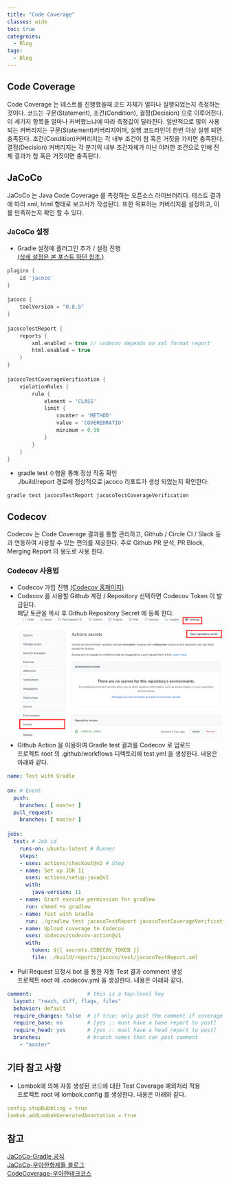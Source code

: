 ```yaml
---
title: "Code Coverage"
classes: wide
toc: true
categroies:
  - Blog
tags:
  - Blog
---
```


## Code Coverage
Code Coverage 는 테스트를 진행했을때 코드 자체가 얼마나 실행되었는지 측정하는 것이다.
코드는 구문(Statement), 조건(Condition), 결정(Decision) 으로 이루어진다. 이 세가지 항목을 얼마나 커버했느냐에 따라 측정값이 달라진다. 일반적으로 많이 사용되는 커버리지는 구문(Statement)커버리지이며, 실행 코드라인이 한번 이상 실행 되면 충족된다. 조건(Condition)커버리지는 각 내부 조건이 참 혹은 거짓을 가지면 충족된다. 결정(Decision) 커버리지는 각 분기의 내부 조건자체가 아닌 이러한 조건으로 인해 전체 결과가 참 혹은 거짓이면 충족된다. 

## JaCoCo
JaCoCo 는 Java Code Coverage 를 측정하는 오픈소스 라이브러리다. 테스트 결과에 따라 xml, html 형태로 보고서가 작성된다. 또한 목표하는 커버리지를 설정하고, 이를 만족하는지 확인 할 수 있다.

### JaCoCo 설정
*  Gradle 설정에 플러그인 추가 / 설정 진행  
[(상세 설정은 본 포스트 하단 참조.)](#참고)  

```groovy
plugins {
    id 'jacoco'
}

jacoco {
    toolVersion = "0.8.5"
}

jacocoTestReport {
    reports {
        xml.enabled = true // codecov depends on xml format report
        html.enabled = true
    }
}

jacocoTestCoverageVerification {
    violationRules {
        rule {
            element = 'CLASS'
            limit {
                counter = 'METHOD'
                value = 'COVEREDRATIO'
                minimum = 0.90
            }
        }
    }
}
```
* gradle test 수행을 통해 정상 작동 확인  
 ./build/report 경로에 정상적으로 jacoco 리포트가 생성 되었는지 확인한다.
```shell script 
gradle test jacocoTestReport jacocoTestCoverageVerification
```
## Codecov
Codecov 는 Code Coverage 결과를 통합 관리하고, Github / Circle CI / Slack 등과 연동하여 사용할 수 있는 편의를 제공한다. 주로 Github PR 분석, PR Block, Merging Report 의 용도로 사용 한다. 

### Codecov 사용법
* Codecov 가입 진행 [(Codecov 홈페이지)](https://about.codecov.io/)
* Codecov 를 사용할 Github 계정 / Repository 선택하면 Codecov Token 이 발급된다.  
 해당 토큰을 복사 후 Github Repository Secret 에 등록 한다.  
![createCodecovSecretToGithub](../assets/images/posts/createCodecovSecretToGithub.PNG)
* Github Action 을 이용하여 Gradle test 결과를 Codecov 로 업로드  
프로젝트 root 의 .github/workflows 디렉토리에 test.yml 을 생성한다. 내용은 아래와 같다.  

```yml
name: Test with Gradle

on: # Event
  push:
    branches: [ master ] 
  pull_request:
    branches: [ master ]

jobs: 
  test: # Job id
    runs-on: ubuntu-latest # Runner
    steps:
    - uses: actions/checkout@v2 # Step
    - name: Set up JDK 11 
      uses: actions/setup-java@v1
      with:
        java-version: 11 
    - name: Grant execute permission for gradlew
      run: chmod +x gradlew
    - name: Test with Gradle
      run: ./gradlew test jacocoTestReport jacocoTestCoverageVerification
    - name: Upload coverage to Codecov
      uses: codecov/codecov-action@v1
      with:
        token: ${{ secrets.CODECOV_TOKEN }}
        file: ./build/reports/jacoco/test/jacocoTestReport.xml

```
* Pull Request 요청시 bot 을 통한 자동 Test 결과 comment 생성  
프로젝트 root 에 .codecov.yml 을 생성한다. 내용은 아래와 같다.  

```yml
comment:                  # this is a top-level key
  layout: "reach, diff, flags, files"
  behavior: default
  require_changes: false  # if true: only post the comment if coverage changes
  require_base: no        # [yes :: must have a base report to post]
  require_head: yes       # [yes :: must have a head report to post]
  branches:               # branch names that can post comment
    - "master"
```


## 기타 참고 사항
* Lombok에 의해 자동 생성된 코드에 대한 Test Coverage 예외처리 적용  
프로젝트 root 에 lombok.config 를 생성한다. 내용은 아래와 같다.  

```yml
config.stopBubbling = true
lombok.addLombokGeneratedAnnotation = true
```




## 참고
[JaCoCo-Gradle 공식](https://docs.gradle.org/current/userguide/jacoco_plugin.html)  
[JaCoCo-우아한형제들 블로그](https://woowabros.github.io/experience/2020/02/02/jacoco-config-on-gradle-project.html)  
[CodeCoverage-우아한테크코스](https://woowacourse.github.io/javable/post/2020-10-24-code-coverage/)
